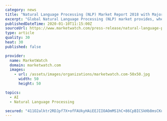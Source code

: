 ```yaml
---
category: news
title: "Natural Language Processing (NLP) Market Report 2018 with Major Vendor Landscape and Their Strategies by 2027"
excerpt: "Global Natural Language Processing (NLP) market provides, wherever applicable and relevant, technical data of products, and sheds useful light on expected commercial production dates and current R&D status."
publishedDateTime: 2020-01-10T11:15:00Z
sourceUrl: https://www.marketwatch.com/press-release/natural-language-processing-nlp-market-report-2018-with-major-vendor-landscape-and-their-strategies-by-2027-2020-01-10
type: article
quality: 30
heat: 30
published: false

provider:
  name: MarketWatch
  domain: marketwatch.com
  images:
    - url: /assets/images/organizations/marketwatch.com-50x50.jpg
      width: 50
      height: 50

topics:
  - AI
  - Natural Language Processing

secured: "411O2alktr2RDJpf7X+ofFAUkyHAiEEJIIOAOmMS1hC+86CpBICSkHb8msCKuwCQmSrgWyqvVbdng8HkEAcWjMzFnwm9K2NrwPUVk8OeJyawRM9LkvQwrXeGGX8crEhhvI6G85jhBIm+ol3D5KCt3hD5Hohr1W50yfZXjM0qqeOZpKuRntBjQL/nQ9bi7l9RHQBpAukn6DDXusgiHDMXmBrUisUdz2dtl3T3cXm76C9kTzZBnMVxlPOUmJtSP21AkruERxr3MQRrJOBUVGEMtw==;dh1oBC5yAe6E3WKRQWMxkw=="
---
```


